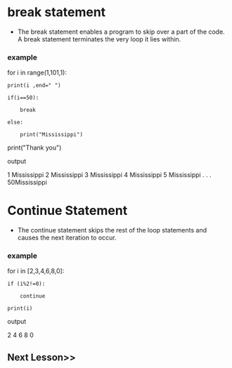 # break statement
- The break statement enables a program to skip over a part of the code. A break statement terminates the very loop it lies within.

### example
for i in range(1,101,1):

    print(i ,end=" ")

    if(i==50):

        break

    else:

        print("Mississippi")

print("Thank you")

output

1 Mississippi 
2 Mississippi 
3 Mississippi 
4 Mississippi 
5 Mississippi 
. 
. 
. 
50Mississippi

# Continue Statement
- The continue statement skips the rest of the loop statements and causes the next iteration to occur.

### example

for i in [2,3,4,6,8,0]:
    
    if (i%2!=0):
    
        continue
    
    print(i)

output

2 
4 
6 
8 
0 

## Next Lesson>>